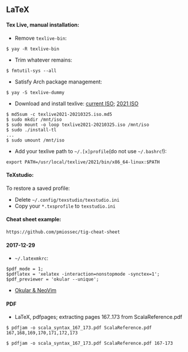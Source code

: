 ## LaTeX

#### Tex Live, manual installation:

- Remove `texlive-bin`:
```
$ yay -R texlive-bin
```
- Trim whatever remains:
```
$ fmtutil-sys --all
```
- Satisfy Arch package management:
```
$ yay -S texlive-dummy
```
- Download and install texlive: [current ISO](https://www.tug.org/texlive/acquire.html);
[2021 ISO](http://ftp.math.utah.edu/pub/tex/historic/systems/texlive/2021/)
```
$ md5sum -c texlive2021-20210325.iso.md5
$ sudo mkdir /mnt/iso
$ sudo mount -o loop texlive2021-20210325.iso /mnt/iso
$ sudo ./install-tl
...
$ sudo umount /mnt/iso
```
- Add your texlive path to `~/.[x]profile`(do not use `~/.bashrc`!):
```
export PATH=/usr/local/texlive/2021/bin/x86_64-linux:$PATH
```

#### TeXstudio:
To restore a saved profile:

- Delete `~/.config/texstudio/texstudio.ini`
- Copy your `*.txsprofile` to `texstudio.ini`

#### Cheat sheet example:
```
https://github.com/pmiossec/tig-cheat-sheet
```

#### 2017-12-29

- `~/.latexmkrc`:
```
$pdf_mode = 1;
$pdflatex = 'xelatex -interaction=nonstopmode -synctex=1';
$pdf_previewer = 'okular --unique';
```
- [Okular & NeoVim](https://github.com/Tyrn/arch-chronicle/blob/master/Usage/Vim.md#okular)

#### PDF

- LaTeX, pdfpages; extracting pages 167..173 from ScalaReference.pdf
```
$ pdfjam -o scala_syntax_167_173.pdf ScalaReference.pdf 167,168,169,170,171,172,173

$ pdfjam -o scala_syntax_167_173.pdf ScalaReference.pdf 167-173
```
